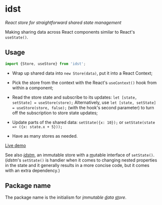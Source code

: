 # idst

*React store for straightforward shared state management*

Making sharing data across React components similar to React's `useState()`.

## Usage

```js
import {Store, useStore} from 'idst';
```

- Wrap up shared data into `new Store(data)`, put it into a React Context;

- Pick the store from the context with the React's `useContext()` hook from within a component;

- Read the store state and subscribe to its updates: `let [state, setState] = useStore(store);` Alternatively, use `let [state, setState] = useStore(store, false);` (with the hook's second parameter) to turn off the subscription to store state updates;

- Update parts of the shared data: `setState({x: 10});` or `setState(state => ({x: state.x + 5}));`

- Have as many stores as needed.

[Live demo](https://codesandbox.io/s/bi94de)

See also [*idstm*](https://www.npmjs.com/package/idstm), an immutable store with a <ins>m</ins>utable interface of `setState()`.<br>
(*idstm*'s `setState()` is handier when it comes to changing nested properties in the state and it generally results in a more concise code, but it comes with an extra dependency.)

## Package name

The package name is the initialism for *<ins>i</ins>mmutable <ins>d</ins>ata <ins>st</ins>ore*.
